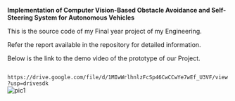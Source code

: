 <b>Implementation of Computer Vision-Based Obstacle Avoidance and Self-Steering System for Autonomous Vehicles</b>

This is the source code of my Final year project of my Engineering.

Refer the report available in the repository for detailed information.

Below is the link to the demo video of the prototype of our Project.

<code>
https://drive.google.com/file/d/1MIwWrlhnlzFcSp46CwCCwYe7wEf_U3VF/view?usp=drivesdk
</code>
<img src="./snap 1.jpg" alt="pic1">


